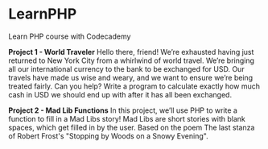 # LearnPHP
Learn PHP course with Codecademy

**Project 1 - World Traveler**
Hello there, friend! We’re exhausted having just returned to New York City from a whirlwind of world travel. We’re bringing all our international currency to the bank to be exchanged for USD. Our travels have made us wise and weary, and we want to ensure we’re being treated fairly. Can you help?
Write a program to calculate exactly how much cash in USD we should end up with after it has all been exchanged.

**Project 2 - Mad Lib Functions**
In this project, we’ll use PHP to write a function to fill in a Mad Libs story! Mad Libs are short stories with blank spaces, which get filled in by the user. Based on the poem The last stanza of Robert Frost's "Stopping by Woods on a Snowy Evening".
